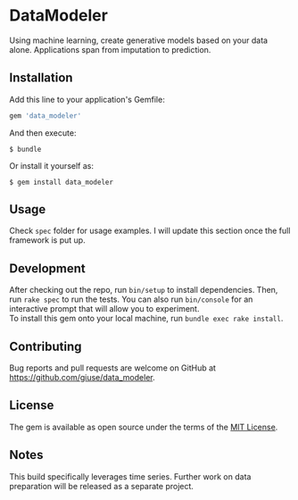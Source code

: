 # DataModeler

Using machine learning, create generative models based on your data alone. Applications span from imputation to prediction.

## Installation

Add this line to your application's Gemfile:

```ruby
gem 'data_modeler'
```

And then execute:

    $ bundle

Or install it yourself as:

    $ gem install data_modeler

## Usage

Check `spec` folder for usage examples. I will update this section once the full framework is put up.

## Development

After checking out the repo, run `bin/setup` to install dependencies. Then, run `rake spec` to run the tests. You can also run `bin/console` for an interactive prompt that will allow you to experiment.  
To install this gem onto your local machine, run `bundle exec rake install`.

## Contributing

Bug reports and pull requests are welcome on GitHub at https://github.com/giuse/data_modeler.


## License

The gem is available as open source under the terms of the [MIT License](http://opensource.org/licenses/MIT).


## Notes

This build specifically leverages time series. Further work on data preparation will be released as a separate project.
